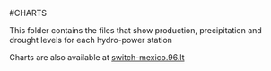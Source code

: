 #CHARTS

This folder contains the files that show production, precipitation and drought levels for each hydro-power station

Charts are also available at [switch-mexico.96.lt](http://switch-mexico.96.lt/index.html)
